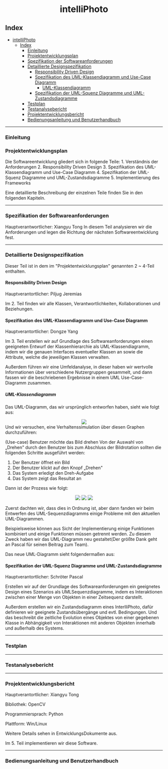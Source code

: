 <div align = "center">

# intelliPhoto

</div>

## Index
<!-- TOC -->

- [intelliPhoto](#intelliphoto)
  - [Index](#index)
    - [Einleitung](#einleitung)
    - [Projektentwicklungsplan](#projektentwicklungsplan)
    - [Spezifikation der Softwareanforderungen](#spezifikation-der-softwareanforderungen)
    - [Detaillierte Designspezifikation](#detaillierte-designspezifikation)
      - [Responsibility Driven Design](#responsibility-driven-design)
      - [Spezifikation des UML-Klassendiagramm und Use-Case Diagramm](#spezifikation-des-uml-klassendiagramm-und-use-case-diagramm)
        - [UML-Klassendiagramm](#uml-klassendiagramm)
      - [Spezifikation der UML-Squenz Diagramme und UML-Zustandsdiagramme](#spezifikation-der-uml-squenz-diagramme-und-uml-zustandsdiagramme)
    - [Testplan](#testplan)
    - [Testanalysebericht](#testanalysebericht)
    - [Projektentwicklungsbericht](#projektentwicklungsbericht)
    - [Bedienungsanleitung und Benutzerhandbuch](#bedienungsanleitung-und-benutzerhandbuch)

<!-- /TOC -->


-----------------------

### Einleitung

### Projektentwicklungsplan
Die Softwareentwicklung gliedert sich in folgende Teile:
    1. Verständnis der Anforderungen 
    2. Responsibility Driven Design
    3. Spezifikation des UML-Klassendiagramm und Use-Case Diagramm
    4. Spezifikation der UML-Squenz Diagramme und UML-Zustandsdiagramme
    5. Implementierung des Frameworks
   
Eine detaillierte Beschreibung der einzelnen Teile finden Sie in den folgenden Kapiteln.

----------------
### Spezifikation der Softwareanforderungen
Hauptverantwortlicher: Xiangyu Tong
In diesem Teil analysieren wir die Anforderungen und legen die Richtung der nächsten Softwareentwicklung fest.

--------------
### Detaillierte Designspezifikation
Dieser Teil ist in dem im "Projektentwicklungsplan" genannten 2 ~ 4-Teil enthalten.

#### Responsibility Driven Design
Hauptverantortlicher: Piljug Jeremias  

Im 2. Teil finden wir alle Klassen, Verantwortlichkeiten, Kollaborationen und Beziehungen.  

#### Spezifikation des UML-Klassendiagramm und Use-Case Diagramm
Hauptverantortlicher: Dongze Yang  

Im 3. Teil erstellen wir auf Grundlage des Softwareanforderungen einen geeigneten Entwurf der Klassenhierarchie als UML-Klassendiagramm, indem wir die genauen Interfaces eventueller Klassen an sowie die Attribute, welche die jeweiligen Klassen verwalten.

Außerdem führen wir eine Umfeldanalyse, in dieser haben wir wertvolle Informationen über verschiedene Nutzergruppen gesammelt, und dann fassen wir die beschriebenen Ergebnisse in einem UML Use-Case-Diagramm zusammen.

##### UML-Klassendiagramm
Das UML-Diagramm, das wir ursprünglich entworfen haben, sieht wie folgt aus:  
<div align="center">
<img src="https://raw.githubusercontent.com/XYTong/software-engineer/master/Ue3/3.png" >
</div>
Und wir versuchen, eine Verhaltenssimulation über diesen Graphen durchzuführen:  

(Use-case) Benutzer möchte das Bild drehen 
Von der Auswahl von „Drehen" durch den Benutzer bis zum Abschluss der Bildrotation sollten die folgenden Schritte ausgeführt werden:
1. Der Benutzer öffnet ein Bild
2. Der Benutzer klickt auf den Knopf „Drehen"
3. Das System erledigt den Dreh-Aufgabe
4. Das System zeigt das Resultat an

Dann ist der Prozess wie folgt:
<div align="center">
<img src="https://raw.githubusercontent.com/XYTong/software-engineer/master/Ue3/sc1.png" >
<img src="https://raw.githubusercontent.com/XYTong/software-engineer/master/Ue3/sc2.png" >
<img src="https://raw.githubusercontent.com/XYTong/software-engineer/master/Ue3/sc3.png" >
</div>

Zuerst dachten wir, dass dies in Ordnung ist, aber dann fanden wir beim Entwerfen des UML-Sequenzdiagramms einige Probleme mit den aktuellen UML-Diagrammen.

Beispielsweise können aus Sicht der Implementierung einige Funktionen kombiniert und einige Funktionen müssen getrennt werden. Zu diesem Zweck haben wir das UML-Diagramm neu gestaltet(Der größte Dank geht an Pascal für seinen Beitrag zum Team).

Das neue UML-Diagramm sieht folgendermaßen aus:
<div align="center"><object data="https://raw.githubusercontent.com/XYTong/software-engineer/master/Ue4/Klassendiagramm_v2.svg" type="image/svg+xml">
</object>
</div>

#### Spezifikation der UML-Squenz Diagramme und UML-Zustandsdiagramme
Hauptverantortlicher: Schröter Pascal  

Erstellen wir auf der Grundlage des Softwareanforderungen ein geeignetes Design eines Szenarios als UMLSequenzdiagramme, indem es Interaktionen zwischen einer Menge von Objekten in einer Zeitsequenz darstellt.  

Außerdem erstellen wir ein Zustandsdiagramm eines InterlliPhoto, dafür definieren wir geeignete Zustandsübergänge und evtl. Bedingungen. Und das beschreibt die zeitliche Evolution eines Objektes von einer gegebenen Klasse in Abhängigkeit von Interaktionen mit anderen Objekten innerhalb und außerhalb des Systems.

----------------
### Testplan

---------------
### Testanalysebericht

------------
### Projektentwicklungsbericht
Hauptverantortlicher: Xiangyu Tong  

Bibliothek: OpenCV  

Programmiersprach: Python  

Plattform: Win/Linux  

Weitere Details sehen in EntwicklungsDokumente aus.  

Im 5. Teil implementieren wir diese Software. 


--------------
### Bedienungsanleitung und Benutzerhandbuch

